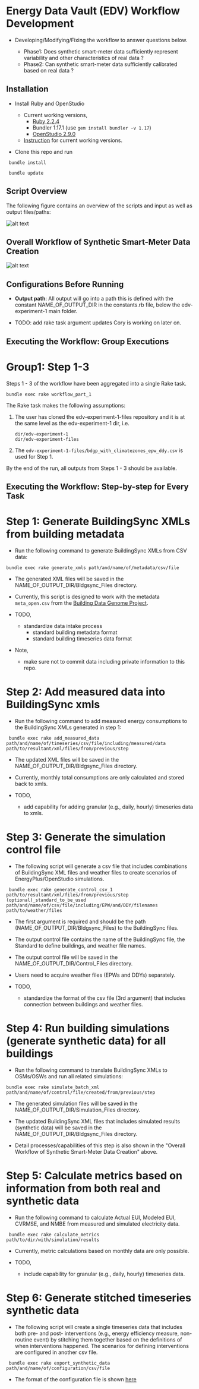 # Energy Data Vault (EDV) Workflow Development

- Developing/Modifying/Fixing the workflow to answer questions below.

  - Phase1: Does synthetic smart-meter data sufficiently represent variability and other characteristics of real data ?
  - Phase2: Can synthetic smart-meter data sufficiently calibrated based on real data ?


## Installation

- Install Ruby and OpenStudio

  - Current working versions,
    - [Ruby 2.2.4](https://rubyinstaller.org/downloads/archives/)
    - Bundler 1.17.1 (use ```gem install bundler -v 1.17```)
    - [OpenStudio 2.9.0](https://github.com/NREL/OpenStudio/releases/tag/v2.9.0) 
  - [Instruction](https://github.com/NREL/openstudio-extension-gem/blob/0.1.X-LTS/README.md) for current working versions.

- Clone this repo and run

``` bundle install```

``` bundle update``` 


## Script Overview

The following figure contains an overview of the scripts and input as well as output files/paths:


![alt text](ScriptOverview.PNG)


## Overall Workflow of Synthetic Smart-Meter Data Creation

![alt text](overallworkflow.PNG)


## Configurations Before Running

- **Output path**: All output will go into a path this is defined with the constant NAME_OF_OUTPUT_DIR in the constants.rb file, 
below the edv-experiment-1 main folder.

- TODO: add rake task argument updates Cory is working on later on.


## Executing the Workflow: Group Executions

# Group1: Step 1-3

Steps 1 - 3 of the workflow have been aggregated into a single Rake task.
```
bundle exec rake workflow_part_1
```
The Rake task makes the following assumptions:
1. The user has cloned the edv-experiment-1-files repository and it is at the same level as the edv-experiment-1 dir, i.e.
    ```
    dir/edv-experiment-1
    dir/edv-experiment-files
    ```
2. The `edv-experiment-1-files/bdgp_with_climatezones_epw_ddy.csv` is used for Step 1.

By the end of the run, all outputs from Steps 1 - 3 should be available.


## Executing the Workflow: Step-by-step for Every Task

# Step 1: Generate BuildingSync XMLs from building metadata

- Run the following command to generate BuildingSync XMLs from CSV data:

``` bundle exec rake generate_xmls path/and/name/of/metadata/csv/file ```

- The generated XML files will be saved in the NAME_OF_OUTPUT_DIR/Bldgsync_Files directory.

- Currently, this script is designed to work with the metadata `meta_open.csv` from the [Building Data Genome Project](https://github.com/buds-lab/the-building-data-genome-project/tree/master/data/raw). 

- TODO,
  - standardize data intake process
    - standard building metadata format
    - standard building timeseries data format

- Note,
  - make sure not to commit data including private information to this repo.

# Step 2: Add measured data into BuildingSync xmls 

- Run the following command to add measured energy consumptions to the BuildingSync XMLs generated in step 1:

``` bundle exec rake add_measured_data path/and/name/of/timeseries/csv/file/including/measured/data path/to/resultant/xml/files/from/previous/step```

- The updated XML files will be saved in the NAME_OF_OUTPUT_DIR/Bldgsync_Files directory.

- Currently, monthly total consumptions are only calculated and stored back to xmls.

- TODO,
  - add capability for adding granular (e.g., daily, hourly) timeseries data to xmls. 

# Step 3: Generate the simulation control file

- The following script will generate a csv file that includes combinations of BuildingSync XML files and weather files to create scenarios of EnergyPlus/OpenStudio simulations. 

``` bundle exec rake generate_control_csv_1 path/to/resultant/xml/files/from/previous/step (optional)_standard_to_be_used path/and/name/of/csv/file/including/EPW/and/DDY/filenames path/to/weather/files```

- The first argument is required and should be the path (NAME_OF_OUTPUT_DIR/Bldgsync_Files) to the BuildingSync files.

- The output control file contains the name of the BuildingSync file, the Standard to define buildings, and weather file names.

- The output control file will be saved in the NAME_OF_OUTPUT_DIR/Control_Files directory.

- Users need to acquire weather files (EPWs and DDYs) separately.

- TODO,
  - standardize the format of the csv file (3rd argument) that includes connection between buildings and weather files.

# Step 4: Run building simulations (generate synthetic data) for all buildings

- Run the following command to translate BuildingSync XMLs to OSMs/OSWs and run all related simulations:

``` bundle exec rake simulate_batch_xml path/and/name/of/control/file/created/from/previous/step ```

- The generated simulation files will be saved in the NAME_OF_OUTPUT_DIR/Simulation_Files directory.

- The updated BuildingSync XML files that includes simulated results (synthetic data) will be saved in the NAME_OF_OUTPUT_DIR/Bldgsync_Files directory.

- Detail processes/capabilities of this step is also shown in the "Overall Workflow of Synthetic Smart-Meter Data Creation" above.

# Step 5: Calculate metrics based on information from both real and synthetic data

- Run the following command to calculate Actual EUI, Modeled EUI, CVRMSE, and NMBE from measured and simulated electricity data.

``` bundle exec rake calculate_metrics path/to/dir/with/simulation/results```

- Currently, metric calculations based on monthly data are only possible.

- TODO,
  - include capability for granular (e.g., daily, hourly) timeseries data.


# Step 6: Generate stitched timeseries synthetic data

- The following script will create a single timeseries data that includes both pre- and post- interventions (e.g., energy efficiency measure, non-routine event) by stitching them together based on the definitions of when interventions happened. The scenarios for defining interventions are configured in another csv file. 

``` bundle exec rake export_synthetic_data path/and/name/of/configuration/csv/file```

- The format of the configuration file is shown [here](https://github.com/NREL/edv-experiment-1/blob/develop/spec/files/generation_script.csv)




